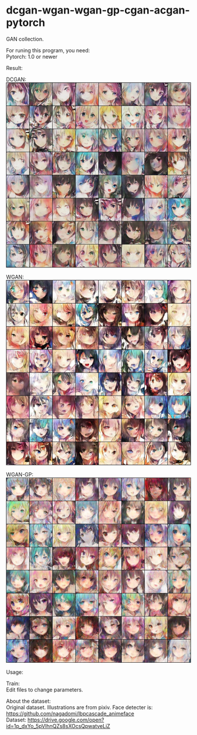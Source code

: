 # dcgan-wgan-wgan-gp-cgan-acgan-pytorch

GAN collection.

For runing this program, you need:  
Pytorch: 1.0 or newer  

Result:

DCGAN:
![image](https://github.com/zampie/dcgan-wgan-wgan-gp-cgan-acgan-pytorch/blob/master/examples/dcgan_20400.jpg) 

WGAN:
![image](https://github.com/zampie/dcgan-wgan-wgan-gp-cgan-acgan-pytorch/blob/master/examples/wgan_74999.jpg) 

WGAN-GP:
![image](https://github.com/zampie/dcgan-wgan-wgan-gp-cgan-acgan-pytorch/blob/master/examples/wgan-gp_74999.jpg) 


Usage:

Train:  
Edit files to change parameters.


About the dataset:  
Original dataset. Illustrations are from pixiv. Face detecter is: https://github.com/nagadomi/lbpcascade_animeface  
Dataset: https://drive.google.com/open?id=1p_dxYo_5pVlhnQZs8sXOcsQpwatveLiZ
